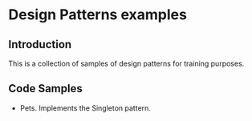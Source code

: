 # Design Patterns examples

## Introduction

This is a collection of samples of design patterns for training purposes.

## Code Samples

- Pets. Implements the Singleton pattern.
